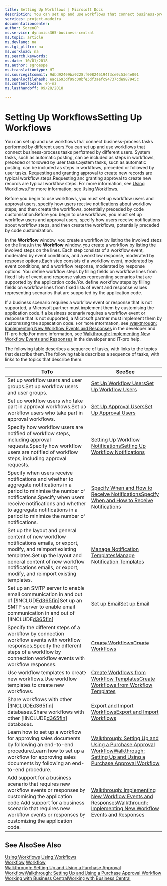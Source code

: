 ```yaml
---
title: Setting Up Workflows | Microsoft Docs
description: You can set up and use workflows that connect business-process tasks performed by different users. System tasks, such as automatic posting, can be included as steps in workflows, preceded or followed by user tasks. Requesting and granting approval to create new records are typical workflow steps.
services: project-madeira
documentationcenter: 
author: SorenGP
ms.service: dynamics365-business-central
ms.topic: article
ms.devlang: na
ms.tgt_pltfrm: na
ms.workload: na
ms.search.keywords: 
ms.date: 10/01/2018
ms.author: sgroespe
ms.translationtype: HT
ms.sourcegitcommit: 9dbd92409ba02281f008246194f3ce0c53e4e001
ms.openlocfilehash: eac1693df99c00bfe3df3aefc94737cde987945c
ms.contentlocale: en-nz
ms.lasthandoff: 09/28/2018

---
```

# <a name="setting-up-workflows"></a><span data-ttu-id="962a6-105">Setting Up Workflows</span><span class="sxs-lookup"><span data-stu-id="962a6-105">Setting Up Workflows</span></span>
<span data-ttu-id="962a6-106">You can set up and use workflows that connect business-process tasks performed by different users.</span><span class="sxs-lookup"><span data-stu-id="962a6-106">You can set up and use workflows that connect business-process tasks performed by different users.</span></span> <span data-ttu-id="962a6-107">System tasks, such as automatic posting, can be included as steps in workflows, preceded or followed by user tasks.</span><span class="sxs-lookup"><span data-stu-id="962a6-107">System tasks, such as automatic posting, can be included as steps in workflows, preceded or followed by user tasks.</span></span> <span data-ttu-id="962a6-108">Requesting and granting approval to create new records are typical workflow steps.</span><span class="sxs-lookup"><span data-stu-id="962a6-108">Requesting and granting approval to create new records are typical workflow steps.</span></span> <span data-ttu-id="962a6-109">For more information, see [Using Workflows](across-use-workflows.md).</span><span class="sxs-lookup"><span data-stu-id="962a6-109">For more information, see [Using Workflows](across-use-workflows.md).</span></span>  

 <span data-ttu-id="962a6-110">Before you begin to use workflows, you must set up workflow users and approval users, specify how users receive notifications about workflow steps, and then create the workflows, potentially preceded by code customisation.</span><span class="sxs-lookup"><span data-stu-id="962a6-110">Before you begin to use workflows, you must set up workflow users and approval users, specify how users receive notifications about workflow steps, and then create the workflows, potentially preceded by code customization.</span></span>  

 <span data-ttu-id="962a6-111">In the **Workflow** window, you create a workflow by listing the involved steps on the lines.</span><span class="sxs-lookup"><span data-stu-id="962a6-111">In the **Workflow** window, you create a workflow by listing the involved steps on the lines.</span></span> <span data-ttu-id="962a6-112">Each step consists of a workflow event, moderated by event conditions, and a workflow response, moderated by response options.</span><span class="sxs-lookup"><span data-stu-id="962a6-112">Each step consists of a workflow event, moderated by event conditions, and a workflow response, moderated by response options.</span></span> <span data-ttu-id="962a6-113">You define workflow steps by filling fields on workflow lines from fixed lists of event and response values representing scenarios that are supported by the application code.</span><span class="sxs-lookup"><span data-stu-id="962a6-113">You define workflow steps by filling fields on workflow lines from fixed lists of event and response values representing scenarios that are supported by the application code.</span></span>  

 <span data-ttu-id="962a6-114">If a business scenario requires a workflow event or response that is not supported, a Microsoft partner must implement them by customising the application code.</span><span class="sxs-lookup"><span data-stu-id="962a6-114">If a business scenario requires a workflow event or response that is not supported, a Microsoft partner must implement them by customizing the application code.</span></span> <span data-ttu-id="962a6-115">For more information, see [Walkthrough: Implementing New Workflow Events and Responses](/dynamics-nav/Walkthrough--Implementing-New-Workflow-Events-and-Responses) in the developer and IT-pro help.</span><span class="sxs-lookup"><span data-stu-id="962a6-115">For more information, see [Walkthrough: Implementing New Workflow Events and Responses](/dynamics-nav/Walkthrough--Implementing-New-Workflow-Events-and-Responses) in the developer and IT-pro help.</span></span>

 <span data-ttu-id="962a6-116">The following table describes a sequence of tasks, with links to the topics that describe them.</span><span class="sxs-lookup"><span data-stu-id="962a6-116">The following table describes a sequence of tasks, with links to the topics that describe them.</span></span>  

|<span data-ttu-id="962a6-117">**To**</span><span class="sxs-lookup"><span data-stu-id="962a6-117">**To**</span></span>|<span data-ttu-id="962a6-118">**See**</span><span class="sxs-lookup"><span data-stu-id="962a6-118">**See**</span></span>|  
|------------|-------------|  
|<span data-ttu-id="962a6-119">Set up workflow users and user groups.</span><span class="sxs-lookup"><span data-stu-id="962a6-119">Set up workflow users and user groups.</span></span>|[<span data-ttu-id="962a6-120">Set Up Workflow Users</span><span class="sxs-lookup"><span data-stu-id="962a6-120">Set Up Workflow Users</span></span>](across-how-to-set-up-workflow-users.md)|  
|<span data-ttu-id="962a6-121">Set up workflow users who take part in approval workflows.</span><span class="sxs-lookup"><span data-stu-id="962a6-121">Set up workflow users who take part in approval workflows.</span></span>|[<span data-ttu-id="962a6-122">Set Up Approval Users</span><span class="sxs-lookup"><span data-stu-id="962a6-122">Set Up Approval Users</span></span>](across-how-to-set-up-approval-users.md)|  
|<span data-ttu-id="962a6-123">Specify how workflow users are notified of workflow steps, including approval requests.</span><span class="sxs-lookup"><span data-stu-id="962a6-123">Specify how workflow users are notified of workflow steps, including approval requests.</span></span>|[<span data-ttu-id="962a6-124">Setting Up Workflow Notifications</span><span class="sxs-lookup"><span data-stu-id="962a6-124">Setting Up Workflow Notifications</span></span>](across-setting-up-workflow-notifications.md)|  
|<span data-ttu-id="962a6-125">Specify when users receive notifications and whether to aggregate notifications in a period to minimise the number of notifications.</span><span class="sxs-lookup"><span data-stu-id="962a6-125">Specify when users receive notifications and whether to aggregate notifications in a period to minimize the number of notifications.</span></span>|[<span data-ttu-id="962a6-126">Specify When and How to Receive Notifications</span><span class="sxs-lookup"><span data-stu-id="962a6-126">Specify When and How to Receive Notifications</span></span>](across-how-to-specify-when-and-how-to-receive-notifications.md)|  
|<span data-ttu-id="962a6-127">Set up the layout and general content of new workflow notifications emails, or export, modify, and reimport existing templates.</span><span class="sxs-lookup"><span data-stu-id="962a6-127">Set up the layout and general content of new workflow notifications emails, or export, modify, and reimport existing templates.</span></span>|[<span data-ttu-id="962a6-128">Manage Notification Templates</span><span class="sxs-lookup"><span data-stu-id="962a6-128">Manage Notification Templates</span></span>](across-how-to-manage-notification-templates.md)|  
|<span data-ttu-id="962a6-129">Set up an SMTP server to enable email communication in and out of [!INCLUDE[d365fin](includes/d365fin_md.md)]</span><span class="sxs-lookup"><span data-stu-id="962a6-129">Set up an SMTP server to enable email communication in and out of [!INCLUDE[d365fin](includes/d365fin_md.md)]</span></span>|[<span data-ttu-id="962a6-130">Set up Email</span><span class="sxs-lookup"><span data-stu-id="962a6-130">Set up Email</span></span>](admin-how-setup-email.md)|
|<span data-ttu-id="962a6-131">Specify the different steps of a workflow by connection workflow events with workflow responses.</span><span class="sxs-lookup"><span data-stu-id="962a6-131">Specify the different steps of a workflow by connection workflow events with workflow responses.</span></span>|[<span data-ttu-id="962a6-132">Create Workflows</span><span class="sxs-lookup"><span data-stu-id="962a6-132">Create Workflows</span></span>](across-how-to-create-workflows.md)|  
|<span data-ttu-id="962a6-133">Use workflow templates to create new workflows.</span><span class="sxs-lookup"><span data-stu-id="962a6-133">Use workflow templates to create new workflows.</span></span>|[<span data-ttu-id="962a6-134">Create Workflows from Workflow Templates</span><span class="sxs-lookup"><span data-stu-id="962a6-134">Create Workflows from Workflow Templates</span></span>](across-how-to-create-workflows-from-workflow-templates.md)|  
|<span data-ttu-id="962a6-135">Share workflows with other [!INCLUDE[d365fin](includes/d365fin_md.md)] databases.</span><span class="sxs-lookup"><span data-stu-id="962a6-135">Share workflows with other [!INCLUDE[d365fin](includes/d365fin_md.md)] databases.</span></span>|[<span data-ttu-id="962a6-136">Export and Import Workflows</span><span class="sxs-lookup"><span data-stu-id="962a6-136">Export and Import Workflows</span></span>](across-how-to-export-and-import-workflows.md)|  
|<span data-ttu-id="962a6-137">Learn how to set up a workflow for approving sales documents by following an end-to-end procedure.</span><span class="sxs-lookup"><span data-stu-id="962a6-137">Learn how to set up a workflow for approving sales documents by following an end-to-end procedure.</span></span>|[<span data-ttu-id="962a6-138">Walkthrough: Setting Up and Using a Purchase Approval Workflow</span><span class="sxs-lookup"><span data-stu-id="962a6-138">Walkthrough: Setting Up and Using a Purchase Approval Workflow</span></span>](walkthrough-setting-up-and-using-a-purchase-approval-workflow.md)|  
|<span data-ttu-id="962a6-139">Add support for a business scenario that requires new workflow events or responses by customising the application code.</span><span class="sxs-lookup"><span data-stu-id="962a6-139">Add support for a business scenario that requires new workflow events or responses by customizing the application code.</span></span>|[<span data-ttu-id="962a6-140">Walkthrough: Implementing New Workflow Events and Responses</span><span class="sxs-lookup"><span data-stu-id="962a6-140">Walkthrough: Implementing New Workflow Events and Responses</span></span>](/dynamics-nav/Walkthrough--Implementing-New-Workflow-Events-and-Responses)|  

## <a name="see-also"></a><span data-ttu-id="962a6-141">See Also</span><span class="sxs-lookup"><span data-stu-id="962a6-141">See Also</span></span>  
 <span data-ttu-id="962a6-142">[Using Workflows](across-use-workflows.md) </span><span class="sxs-lookup"><span data-stu-id="962a6-142">[Using Workflows](across-use-workflows.md) </span></span>  
 <span data-ttu-id="962a6-143">[Workflow](across-workflow.md) </span><span class="sxs-lookup"><span data-stu-id="962a6-143">[Workflow](across-workflow.md) </span></span>  
 [<span data-ttu-id="962a6-144">Walkthrough: Setting Up and Using a Purchase Approval Workflow</span><span class="sxs-lookup"><span data-stu-id="962a6-144">Walkthrough: Setting Up and Using a Purchase Approval Workflow</span></span>](walkthrough-setting-up-and-using-a-purchase-approval-workflow.md)  
 [<span data-ttu-id="962a6-145">Working with Business Central</span><span class="sxs-lookup"><span data-stu-id="962a6-145">Working with Business Central</span></span>](ui-work-product.md)

